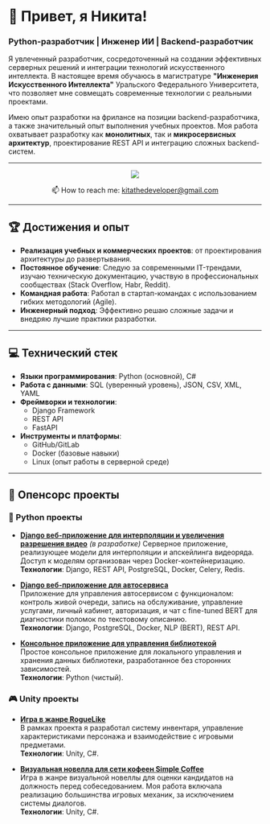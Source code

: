 # 👋 Привет, я Никита!

### Python-разработчик | Инженер ИИ | Backend-разработчик  

Я увлеченный разработчик, сосредоточенный на создании эффективных серверных решений и интеграции технологий искусственного интеллекта. В настоящее время обучаюсь в магистратуре **"Инженерия Искусственного Интеллекта"** Уральского Федерального Университета, что позволяет мне совмещать современные технологии с реальными проектами.

Имею опыт разработки на фрилансе на позиции backend-разработчика, а также значительный опыт выполнения учебных проектов. Моя работа охватывает разработку как **монолитных**, так и **микросервисных архитектур**, проектирование REST API и интеграцию сложных backend-систем.

---

<p align='center'>
       <a href="https://t.me/miserableeee">
              <img src="https://img.shields.io/badge/Telegram-2CA5E0?style=for-the-badge&logo=telegram&logoColor=white"/>
          </a>
</p>
<p align='center'>
   📫 How to reach me: <a href='mailto:kitathedeveloper@gmail.com'>kitathedeveloper@gmail.com</a>
</p>

---

## 🏆 Достижения и опыт
- **Реализация учебных и коммерческих проектов**: от проектирования архитектуры до развертывания.
- **Постоянное обучение**: Следую за современными IT-трендами, изучаю техническую документацию, участвую в профессиональных сообществах (Stack Overflow, Habr, Reddit).
- **Командная работа**: Работал в стартап-командах с использованием гибких методологий (Agile).
- **Инженерный подход**: Эффективно решаю сложные задачи и внедряю лучшие практики разработки.

---

## 💻 Технический стек
- **Языки программирования**: Python (основной), C#
- **Работа с данными**: SQL (уверенный уровень), JSON, CSV, XML, YAML
- **Фреймворки и технологии**:
  - Django Framework
  - REST API
  - FastAPI
- **Инструменты и платформы**:
  - GitHub/GitLab
  - Docker (базовые навыки)
  - Linux (опыт работы в серверной среде)

---

## 🚀 Опенсорс проекты

### 🐍 Python проекты

- **[Django веб-приложение для интерполяции и увеличения разрешения видео](https://github.com/msrbl/django-upscale-and-interpolate-video)** *(в разработке)*
  Серверное приложение, реализующее модели для интерполяции и апскейлинга видеоряда. Доступ к моделям организован через Docker-контейнеризацию.  
  **Технологии**: Django, REST API, PostgreSQL, Docker, Celery, Redis.

- **[Django веб-приложение для автосервиса](https://github.com/msrbl/django-car-service-app)**  
  Приложение для управления автосервисом с функционалом: контроль живой очереди, запись на обслуживание, управление услугами, личный кабинет, авторизация, и чат с fine-tuned BERT для диагностики поломок по текстовому описанию.  
  **Технологии**: Django, PostgreSQL, Docker, NLP (BERT), REST API.

- **[Консольное приложение для управления библиотекой](https://github.com/msrbl/library-console-app)**  
  Простое консольное приложение для локального управления и хранения данных библиотеки, разработанное без сторонних зависимостей.  
  **Технологии**: Python (чистый).

### 🎮 Unity проекты

- **[Игра в жанре RogueLike](https://github.com/FirstSlip/RogueLike_Project2022/tree/Kita)**  
  В рамках проекта я разработал систему инвентаря, управление характеристиками персонажа и взаимодействие с игровыми предметами.  
  **Технологии**: Unity, C#.

- **[Визуальная новелла для сети кофеен Simple Coffee](https://github.com/msrbl/Novella)**  
  Игра в жанре визуальной новеллы для оценки кандидатов на должность перед собеседованием. Моя работа включала реализацию большинства игровых механик, за исключением системы диалогов.  
  **Технологии**: Unity, C#.
